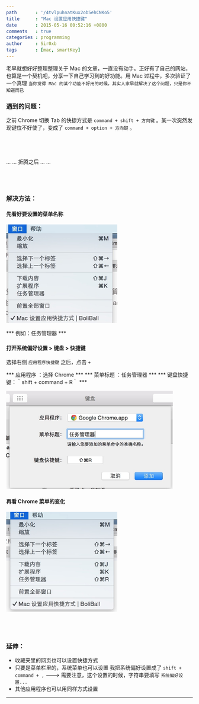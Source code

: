 ```yaml
---
path       : '/4tvlpuhnatKux2ob5ehCNKo5'
title      : "Mac 设置应用快捷键"
date       : 2015-05-16 00:52:16 +0800
comments   : true
categories : programming
author     : Sir0xb
tags       : [mac, smartKey]
---
```


老早就想好好整理整理关于 Mac 的文章，一直没有动手。正好有了自己的网站，也算是一个契机吧，分享一下自己学习到的好功能。用 Mac 过程中，多次验证了一个真理 `当你觉得 Mac 的某个功能不好用的时候，其实人家早就解决了这个问题，只是你不知道而已`

### 遇到的问题：

之前 Chrome 切换 Tab 的快捷方式是 `command + shift + 方向键` 。某一次突然发现键位不好使了，变成了 `command + option + 方向键` 。

## &nbsp;

... ... 折腾之后 ... ...

## &nbsp;

### 解决方法：

<!--more-->

#### 先看好要设置的菜单名称

<img src="/images/2015/2015-05-16-005216-1.png" width="300" />

*** 例如：任务管理器 ***

#### 打开系统偏好设置 > 键盘 > 快捷键

选择右侧 `应用程序快捷键` 之后，点击 `+`

*** 应用程序 ：选择 Chrome ***
*** 菜单标题 ：任务管理器 ***
*** 键盘快捷键：｀shift + command + R｀ ***

<img src="/images/2015/2015-05-16-005216-2.png" width="450" />

#### 再看 Chrome 菜单的变化

<img src="/images/2015/2015-05-16-005216-3.png" width="300" />

## &nbsp;

### 延伸：

* 收藏夹里的网页也可以设置快捷方式
* 只要是菜单栏里的，系统菜单也可以设置
  我把系统偏好设置成了 `shift + command + ,` ---> 需要注意，这个设置的时候，字符串要填写 `系统偏好设置...`
* 其他应用程序也可以用同样方式设置

***
